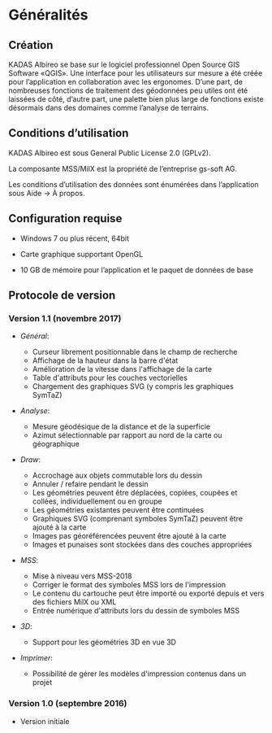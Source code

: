 # Généralités

## Création

KADAS Albireo se base sur le logiciel professionnel Open Source GIS Software «QGIS». Une interface pour les utilisateurs sur mesure a été créée pour l’application en collaboration avec les ergonomes. D’une part, de nombreuses fonctions de traitement des géodonnées peu utiles ont été laissées de côté, d’autre part, une palette bien plus large de fonctions existe désormais dans des domaines comme l’analyse de terrains.

## Conditions d’utilisation

KADAS Albireo est sous General Public License 2.0 (GPLv2).

La composante MSS/MilX est la propriété de l’entreprise gs-soft AG.

Les conditions d’utilisation des données sont énumérées dans l’application sous Aide → À propos.

## Configuration requise

-   Windows 7 ou plus récent, 64bit

-   Carte graphique supportant OpenGL

-   10 GB de mémoire pour l’application et le paquet de données de base

## Protocole de version

### Version 1.1 (novembre 2017)

* *Général*:
    - Curseur librement positionnable dans le champ de recherche
    - Affichage de la hauteur dans la barre d'état
    - Amélioration de la vitesse dans l'affichage de la carte
    - Table d'attributs pour les couches vectorielles
    - Chargement des graphiques SVG (y compris les graphiques SymTaZ)

* *Analyse*:
    - Mesure géodésique de la distance et de la superficie
    - Azimut sélectionnable par rapport au nord de la carte ou géographique

* *Draw*:
    - Accrochage aux objets commutable lors du dessin
    - Annuler / refaire pendant le dessin
    - Les géométries peuvent être déplacées, copiées, coupées et collées, individuellement ou en groupe
    - Les géométries existantes peuvent être continuées
    - Graphiques SVG (comprenant symboles SymTaZ) peuvent être ajouté à la carte
    - Images pas géoréférencées peuvent être ajouté à la carte
    - Images et punaises sont stockées dans des couches appropriées

* *MSS*:
    - Mise à niveau vers MSS-2018
    - Corriger le format des symboles MSS lors de l'impression
    - Le contenu du cartouche peut être importé ou exporté depuis et vers des fichiers MilX ou XML
    - Entrée numérique d'attributs lors du dessin de symboles MSS

* *3D*:
    - Support pour les géométries 3D en vue 3D

* *Imprimer*:
    - Possibilité de gérer les modèles d'impression contenus dans un projet

### Version 1.0 (septembre 2016)
* Version initiale
